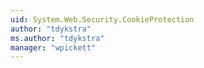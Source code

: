 ```yaml
---
uid: System.Web.Security.CookieProtection
author: "tdykstra"
ms.author: "tdykstra"
manager: "wpickett"
---
```

